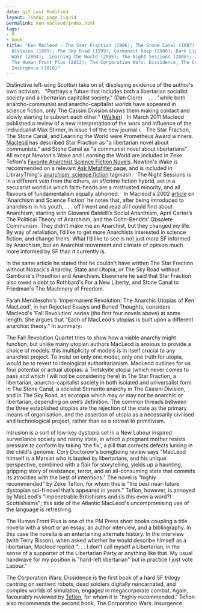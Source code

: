 ```yaml
---
date: git Last Modified
layout: libdoc_page.liquid
permalink: ken-macleod/index.html
tags:
- M
- book
title: "Ken Macleod - The Star Fraction (1996); The Stone Canal (1997); The Cassini
  Division (1999); The Sky Road (1999); Cosmonaut Keep (2000); Dark Light (2001);  Newton's
  Wake (2004);  Learning the World (2005); The Night Sessions (2008); Intrusion (2012);
  The Human Front Plus (2013); The Corporation Wars: Dissidence; The Corporation Wars:
  Insurgence (2016)"
---
```


Distinctive left-wing Scottish take on sf, displaying evidence of the author's own activism.
 
"Portrays a future that includes both a libertarian socialist society and a libertarian capitalist society." (Dan Clore)
  
. . . "while both anarcho-communist and  anarcho-capitalist worlds have appeared in science fiction, only The Cassini  Division shows them making contact and slowly starting to subvert each  other." (<a href="http://reason.com/archives/2000/11/01/anarchies-states-and-utopias">Walker</a>)
 
In March 2011 Macleod published a review of a new interpretation of the work and  influence of the individualist Max Stirner, in issue 1 of the new journal  i.
 
The Star Fraction, The Stone Canal, and Learning the World were Prometheus  Award winners. <a href="http://libertarian.co.uk/lapubs/persp/persp010.pdf"> Macleod</a> has described Star Fraction as "a libertarian novel about  communists," and Stone Canal as "a communist novel about libertarians".
 
All except Newton's Wake  and Learning the World are  included in Zeke Teflon's <a href="http://seesharppress.wordpress.com/2013/10/24/anarchist-science-fiction-favorite-novels/"> Favorite Anarchist Science Fiction Novels</a>. Newton's Wake is  recommended on a relevant <a href="http://ask.metafilter.com/256904/No-More-Culture-Books-left-what-other-SF-is-like-Iain-Banks"> Ask Metafilter</a> page, and is included in LibraryThing's <a href="http://www.librarything.com/tag/anarchism,+science+fiction">anarchism,  science fiction</a> tagmash.
 
The Night Sessions is in a different  vein from the others, an sf/crime fiction hybrid, set in a secularist world in  which faith-heads are a mistrusted minority, and all flavours of fundamentalism  equally abhorred.
 
In Macleod's 2002 <a href="http://media.wix.com/ugd/f0c74f_a5e27cce5f504aaea74c0c7f38946ff6.pdf"> article</a> on 'Anarchism and Science Fiction' he notes that, after being  introduced to anarchism in his youth, . . . off I went and read all I could find about Anarchism, starting with Giovanni Baldelli’s Social Anarchism, April Carter’s The Political Theory of Anarchism, and the Cohn-Bendits’ Obsolete Communism. They didn’t make me an Anarchist, but they changed my life. By way of retaliation, I’d like to get more Anarchists interested in science fiction, and change theirs.
What I’d like to see is not just more SF informed by Anarchism, but an Anarchist movement and climate of opinion much more informed by SF than it currently is.

In the same article he stated that he couldn't have written The Star Fraction without Nozack's Anarchy, State and Utopia, or The Sky Road without Gambone's Proudhon and Anarchism. Elsewhere he said that Star Fraction also owed a debt to Rothbard's For a New Liberty, and Stone Canal to Friedman's The Machinery of Freedom.

Farah Mendlesohn's 'Impermanent Revolution: The Anarchic Utopias of Ken MacLeod', in her Rejected Essays and Buried Thoughts, considers Macleod's 'Fall Revolution' series (the first four novels above) at some length. She argues that "Each of MacLeod’s utopias is built upon a different anarchist theory." In summary:

The Fall Revolution Quartet tries to show how a viable anarchy might function, but unlike many utopian authors MacLeod is anxious to provide a choice of models: this multiplicity of models is in itself crucial to any anarchist project. To insist on only one model, only one truth for utopia, would be to revert to ideological authoritarianism. MacLeod outlines for us four potential or actual utopias: a Trotskyite utopia (which never comes to pass and which I will not be considering here) in The Star Fraction, a libertarian, anarcho-capitalist society in both isolated and universalist form in The Stone Canal, a socialist Stirnerite anarchy in The Cassini Division, and in The Sky Road, an ecotopia which may or may not be anarchic or libertarian, depending on one’s definition. The common threads between the three established utopias are the rejection of the state as the primary means of organisation, and the assertion of utopia as a necessarily civilised and technological project, rather than as a retreat to primitivism.

Intrusion is a sort of low-key dystopia set in a New Labour inspired surveillance society and nanny state, in which a pregnant mother resists pressure to conform by taking 'the fix', a pill that corrects defects lurking in the child's genome. Cory Doctorow's boingboing review says "MacLeod himself is a Marxist who is lauded by libertarians, and his unique perspective, combined with a flair for storytelling, yields up a haunting, gripping story of resistance, terror, and an all-consuming state that commits its atrocities with the best of intentions." The novel is "highly recommended" by Zeke Teflon, for whom this is "the best near-future dystopian sci-fi novel that’s appeared in years." Teflon, however, is annoyed by MacLeod's "impenetrable Britishisms and (is this even a word?) Scottishisms"; this side of the Atlantic MacLeod's uncompromising use of the language is refreshing.

The Human Front Plus is one of the PM Press short books coupling a title novella with a short or an essay, an author interview, and a bibliography. In this case the novella is an entertaining alternate history. In the interview (with Terry Bisson), when asked whether he would describe himself as a libertarian, Macleod replied ". . . I don't call myself a Libertarian, in the sense of a supporter of the Libertarian Party or anything like that. My usual handwave for my position is "hard-left libertarian" but in practice I just vote Labour."

The Corporation Wars: Dissidence is the first book of a hard SF trilogy centring on sentient robots, dead soldiers digitally reincarnated, and complex worlds of simulation, engaged in megacorporate combat. Again, favourably reviewed by [Teflon](https://seesharppress.wordpress.com/2016/12/21/the-corporation-wars-dissidence-by-ken-macleod/), for whom it is "highly recommended." Teflon also recommends the second book, The Corporation Wars: Insurgence.